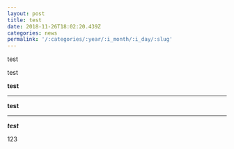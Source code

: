 ```yaml
---
layout: post
title: test
date: 2018-11-26T18:02:20.439Z
categories: news
permalink: '/:categories/:year/:i_month/:i_day/:slug'
---
```

test



test

**test**

****

**test**

****

_**test**_

123
